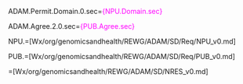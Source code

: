 ADAM.Permit.Domain.0.sec=<font color=magenta>{NPU.Domain.sec}</font>

ADAM.Agree.2.0.sec=<font color=magenta>{PUB.Agree.sec}</font>

NPU.=[Wx/org/genomicsandhealth/REWG/ADAM/SD/Req/NPU_v0.md]

PUB.=[Wx/org/genomicsandhealth/REWG/ADAM/SD/Req/PUB_v0.md]

=[Wx/org/genomicsandhealth/REWG/ADAM/SD/NRES_v0.md]